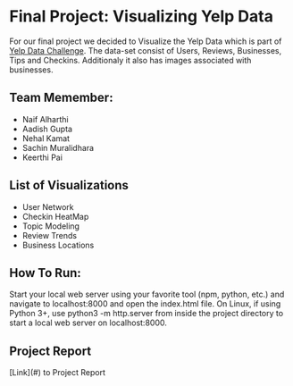 # Final Project: Visualizing Yelp Data
For our final project we decided to Visualize the Yelp Data which is part of [Yelp Data Challenge](https://www.yelp.com/dataset_challenge). The data-set consist of Users, Reviews, Businesses, Tips and Checkins. Additionaly it also has images associated with businesses. 

<h2>Team Memember:</h2>
<ul>
<li>Naif Alharthi</li>
<li>Aadish Gupta</li> 
<li>Nehal Kamat</li>
<li>Sachin Muralidhara</li>
<li>Keerthi Pai</li>
</ul>

<h2>List of Visualizations</h2>
<ul>
<li>User Network</li>
<li>Checkin HeatMap</li> 
<li>Topic Modeling</li>
<li>Review Trends</li>
<li>Business Locations</li>
</ul>

<h2>How To Run:</h2>
Start your local web server using your favorite tool (npm, python, etc.) and navigate to localhost:8000 and open the index.html file. On Linux, if using Python 3+, use python3 -m http.server from inside the project directory to start a local web server on localhost:8000.

<h2>Project Report</h2>
[Link](#) to Project Report
